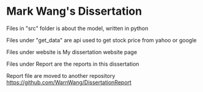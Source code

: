 # Mark Wang's Dissertation

Files in "src" folder is about the model, written in python

Files under "get_data" are api used to get stock price from yahoo or google

Files under website is My dissertation website page

Files under Report are the reports in this dissertation

Report file are moved to another repository https://github.com/WarnWang/DissertationReport
